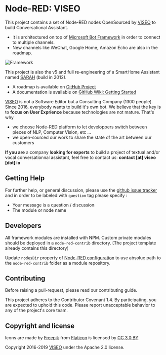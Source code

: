 # Node-RED: VISEO

This project contains a set of Node-RED nodes OpenSourced by [VISEO](http://www.viseo.com/) to build Conversational Assistant. 
- It is architectured on top of [Microsoft Bot Framework](https://dev.botframework.com/) in order to connect to multiple channels. 
- New channels like WeChat, Google Home, Amazon Echo are also in the roadmap.

![Framework](https://raw.githubusercontent.com/wiki/NGRP/node-red-viseo-bot/img/archi/framework.png?raw=true)

This project is also the v5 and full re-engineering of a SmartHome Assistant named [SARAH](http://sarah.encausse.net) (build in 2012).

- A roadmap is available on [GitHub Project](https://github.com/NGRP/node-red-contrib-viseo/projects/1)
- A documentation is available on [GitHub Wiki: Getting Started](https://github.com/NGRP/node-red-contrib-viseo/wiki/Getting-started)

[VISEO](http://www.viseo.com/) is not a Software Editor but a Consulting Company (1300 people). Since 2016, everybody wants to build it's own bot. We believe that the key is to **focus on User Exprience** because technologies are not mature. That's why 
- we choose Node-RED platform to let developpers switch between pieces of NLP, Computer Vision, etc ...
- we open-sourced our work to share the state of the art between our customers

**If you are** a company **looking for experts** to build a project of textual and/or vocal conversationnal assistant, feel free to contact us: **contact [at] viseo [dot] io**

## Getting Help

For further help, or general discussion, please use the [github issue tracker](https://github.com/NGRP/node-red-contrib-viseo/issues) and in order to be labeled with `question` tag please specify :
- Your message is a question / discussion
- The module or node name

## Developers

All framework modules are installed with NPM. 
Custom private modules should be deployed in a `node-red-contrib` directory. 
(The project template already contains this directory)


Update `nodesDir` property of [Node-RED configuration](https://nodered.org/docs/configuration) to use absolue path to the `node-red-contrib` folder as a module repository.

## Contributing

Before raising a pull-request, please read our contributing guide.

This project adheres to the Contributor Covenant 1.4. By participating, 
you are expected to uphold this code. 
Please report unacceptable behavior to any of the project's core team.

## Copyright and license

Icons are made by [Freepik](http://www.freepik.com) from [Flaticon](http://www.flaticon.com) is licensed by [CC 3.0 BY](http://creativecommons.org/licenses/by/3.0/)

Copyright 2016-2019 [VISEO](http://www.viseo.com/) under the Apache 2.0 license.
